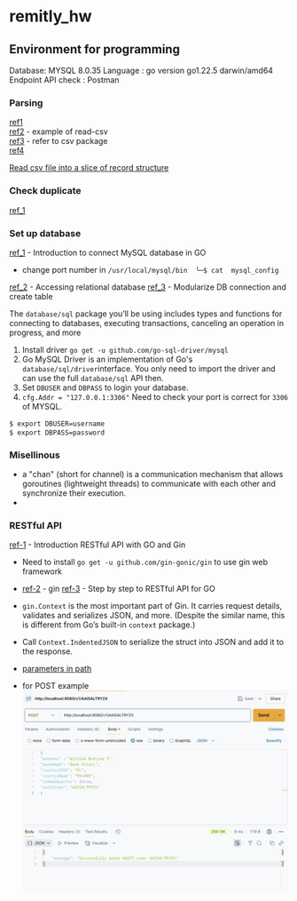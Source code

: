 # remitly_hw

## Environment for programming

Database: MYSQL 8.0.35
Language : go version go1.22.5 darwin/amd64
Endpoint API check : Postman

### Parsing

[ref1](https://shaileshb.hashnode.dev/go-csv-parsing) \
[ref2](https://gosamples.dev/read-csv/) - example of read-csv \
[ref3](https://pkg.go.dev/encoding/csv#section-sourcefiles) - refer to csv package\
[ref4](https://github.com/gocarina/gocsv/blob/78e41c74b4b1/examples/full/main.go)

[Read csv file into a slice of record structure](https://shaileshb.hashnode.dev/go-csv-parsing)

### Check duplicate

[ref_1](https://stackoverflow.com/questions/39086976/golang-csv-remove-duplicate-if-matching-column-values)

### Set up database

[ref_1](https://go.dev/doc/tutorial/database-access) - Introduction to connect MySQL database in GO

- change port number in `/usr/local/mysql/bin 
╰─$ cat  mysql_config `

[ref_2](https://go.dev/doc/database/) - Accessing relational database
[ref_3](https://golangbot.com/mysql-create-table-insert-row/) - Modularize DB connection and create table

The `database/sql` package you’ll be using includes types and functions for connecting to databases, executing transactions, canceling an operation in progress, and more

1. Install driver `go get -u github.com/go-sql-driver/mysql`
2. Go MySQL Driver is an implementation of Go's `database/sql/driver`interface. You only need to import the driver and can use the full `database/sql` API then.
3. Set `DBUSER` and `DBPASS` to login your database.
4. `cfg.Addr = "127.0.0.1:3306"` Need to check your port is correct for `3306` of MYSQL.

```shell
$ export DBUSER=username
$ export DBPASS=password
```

### Misellinous

- a "chan" (short for channel) is a communication mechanism that allows goroutines (lightweight threads) to communicate with each other and synchronize their execution.
-

### RESTful API

[ref-1](https://go.dev/doc/tutorial/web-service-gin) - Introduction RESTful API with GO and Gin

- Need to install `go get -u github.com/gin-gonic/gin` to use gin web framework
- [ref-2](https://gin-gonic.com/en/docs/quickstart/) - gin
  [ref-3](https://go.dev/doc/tutorial/web-service-gin#write-the-code) - Step by step to RESTful API for GO
- `gin.Context` is the most important part of Gin. It carries request details, validates and serializes JSON, and more. (Despite the similar name, this is different from Go’s built-in `context` package.)

- Call `Context.IndentedJSON` to serialize the struct into JSON and add it to the response.

- [parameters in path](https://gin-gonic.com/en/docs/examples/param-in-path/)

- for POST example
  ![alt text](image.png)
